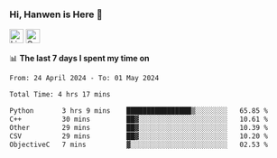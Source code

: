 ### Hi, Hanwen is Here 👋
<p>
	<a href="https://www.linkedin.com/in/liu-hanwen/"><img src="https://img.shields.io/badge/@hanwen-0A66C2?style=flat&logo=LinkedIn&logoColor=white" alt="Linkedin"  height="25px"/></a> 
	<a href="https://scholar.google.com/citations?user=HDF0su0AAAAJ"><img src="https://img.shields.io/badge/scholar-4385FE.svg?&style=plastic&logo=google-scholar&logoColor=white" alt="Google Scholar" height="25px"> </a>
</p>

📊 **The last 7 days I spent my time on** 
<!--START_SECTION:waka-->

```txt
From: 24 April 2024 - To: 01 May 2024

Total Time: 4 hrs 17 mins

Python       3 hrs 9 mins    ████████████████▒░░░░░░░░   65.85 %
C++          30 mins         ██▓░░░░░░░░░░░░░░░░░░░░░░   10.61 %
Other        29 mins         ██▓░░░░░░░░░░░░░░░░░░░░░░   10.39 %
CSV          29 mins         ██▓░░░░░░░░░░░░░░░░░░░░░░   10.20 %
ObjectiveC   7 mins          ▓░░░░░░░░░░░░░░░░░░░░░░░░   02.53 %
```

<!--END_SECTION:waka-->


<!--
**david990917/david990917** is a ✨ _special_ ✨ repository because its `README.md` (this file) appears on your GitHub profile.

Here are some ideas to get you started:

- 🔭 I’m currently working on ...
- 🌱 I’m currently learning ...
- 👯 I’m looking to collaborate on ...
- 🤔 I’m looking for help with ...
- 💬 Ask me about ...
- 📫 How to reach me: ...
- 😄 Pronouns: ...
- ⚡ Fun fact: ...
-->
